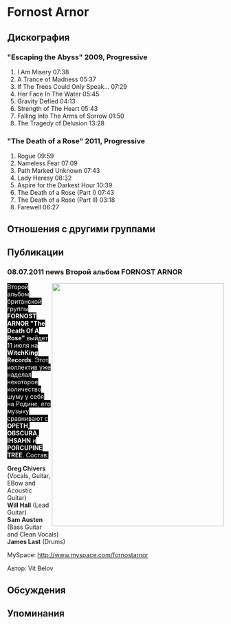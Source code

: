 # Fornost Arnor



## Дискография

### "Escaping the Abyss" 2009, Progressive

1. I Am Misery 	07:38 	
2. A Trance of Madness 	05:37 	 
3. If The Trees Could Only Speak... 	07:29 	
4. Her Face In The Water 	05:45 
5. Gravity Defied 	04:13
6. Strength of The Heart 	05:43 	
7. Falling Into The Arms of Sorrow 	01:50 
8. The Tragedy of Delusion 	13:28

### "The Death of a Rose" 2011, Progressive

1. Rogue 	09:59 
2. Nameless Fear 	07:09 
3. Path Marked Unknown 	07:43 
4. Lady Heresy 	08:32 	
5. Aspire for the Darkest Hour 	10:39
6. The Death of a Rose (Part I) 	07:43 
7. The Death of a Rose (Part II) 	03:18 
8. Farewell 	06:27


## Отношения с другими группами


## Публикации

### 08.07.2011 news Второй альбом FORNOST ARNOR

<P><FONT style="BACKGROUND-COLOR: #000000" color=#ffffff><IMG height=565 alt="" hspace=0 src="/images/news_rus/2011.07/20008.jpg" width=400 align=right border=0>Второй альбом британской группы <STRONG>FORNOST ARNOR "The Death Of A Rose"</STRONG> выйдет 11 июля на <STRONG>WitchKing Records</STRONG>. Этот коллектив уже наделал некоторое количество шуму у себя на Родине, его музыку сравнивают с <STRONG>OPETH, OBSCURA, IHSAHN</STRONG> и <STRONG>PORCUPINE TREE</STRONG>. Состав:</FONT></P>
<P><STRONG>Greg Chivers</STRONG> (Vocals, Guitar, EBow and Acoustic Guitar)<BR><STRONG>Will Hall</STRONG> (Lead Guitar)&nbsp;&nbsp;&nbsp;&nbsp;&nbsp;&nbsp;&nbsp;&nbsp;&nbsp;&nbsp;&nbsp;&nbsp;&nbsp; <BR><STRONG>Sam Austen</STRONG> (Bass Guitar and Clean Vocals)<BR><STRONG>James Last</STRONG> (Drums)</P>
<P>MySpace: <A href="http://www.myspace.com/fornostarnor">http://www.myspace.com/fornostarnor</A></P>
Автор: Vit Belov


## Обсуждения


## Упоминания

